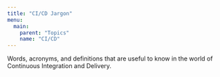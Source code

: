 ```yaml
---
title: "CI/CD Jargon"
menu:
  main:
    parent: "Topics"
    name: "CI/CD"
---
```

Words, acronyms, and definitions that are useful to know in the world of Continuous Integration and Delivery.
